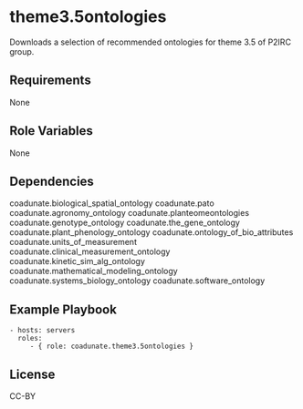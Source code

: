 theme3.5ontologies
=========

Downloads a selection of recommended ontologies for theme 3.5 of P2IRC group.

Requirements
------------

None

Role Variables
--------------

None

Dependencies
------------

coadunate.biological_spatial_ontology
coadunate.pato
coadunate.agronomy_ontology
coadunate.planteomeontologies
coadunate.genotype_ontology
coadunate.the_gene_ontology
coadunate.plant_phenology_ontology
coadunate.ontology_of_bio_attributes
coadunate.units_of_measurement
coadunate.clinical_measurement_ontology
coadunate.kinetic_sim_alg_ontology
coadunate.mathematical_modeling_ontology
coadunate.systems_biology_ontology
coadunate.software_ontology

Example Playbook
----------------

    - hosts: servers
      roles:
         - { role: coadunate.theme3.5ontologies }

License
-------

CC-BY
